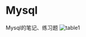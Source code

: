 # Mysql
  Mysql的笔记、练习题
![table1](https://github.com/Summer1125/Mysql/picture/6G13F$Z46[N8DXV5O$`_K2G.png)
